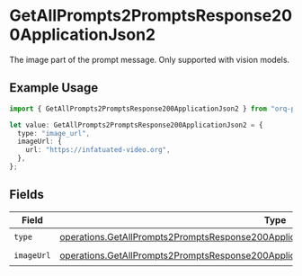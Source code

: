 # GetAllPrompts2PromptsResponse200ApplicationJson2

The image part of the prompt message. Only supported with vision models.

## Example Usage

```typescript
import { GetAllPrompts2PromptsResponse200ApplicationJson2 } from "orq-poc-typescript-multi-env-version/models/operations";

let value: GetAllPrompts2PromptsResponse200ApplicationJson2 = {
  type: "image_url",
  imageUrl: {
    url: "https://infatuated-video.org",
  },
};
```

## Fields

| Field                                                                                                                                                                                                | Type                                                                                                                                                                                                 | Required                                                                                                                                                                                             | Description                                                                                                                                                                                          |
| ---------------------------------------------------------------------------------------------------------------------------------------------------------------------------------------------------- | ---------------------------------------------------------------------------------------------------------------------------------------------------------------------------------------------------- | ---------------------------------------------------------------------------------------------------------------------------------------------------------------------------------------------------- | ---------------------------------------------------------------------------------------------------------------------------------------------------------------------------------------------------- |
| `type`                                                                                                                                                                                               | [operations.GetAllPrompts2PromptsResponse200ApplicationJSONResponseBodyItems1VersionsType](../../models/operations/getallprompts2promptsresponse200applicationjsonresponsebodyitems1versionstype.md) | :heavy_check_mark:                                                                                                                                                                                   | N/A                                                                                                                                                                                                  |
| `imageUrl`                                                                                                                                                                                           | [operations.GetAllPrompts2PromptsResponse200ApplicationJSONImageUrl](../../models/operations/getallprompts2promptsresponse200applicationjsonimageurl.md)                                             | :heavy_check_mark:                                                                                                                                                                                   | N/A                                                                                                                                                                                                  |